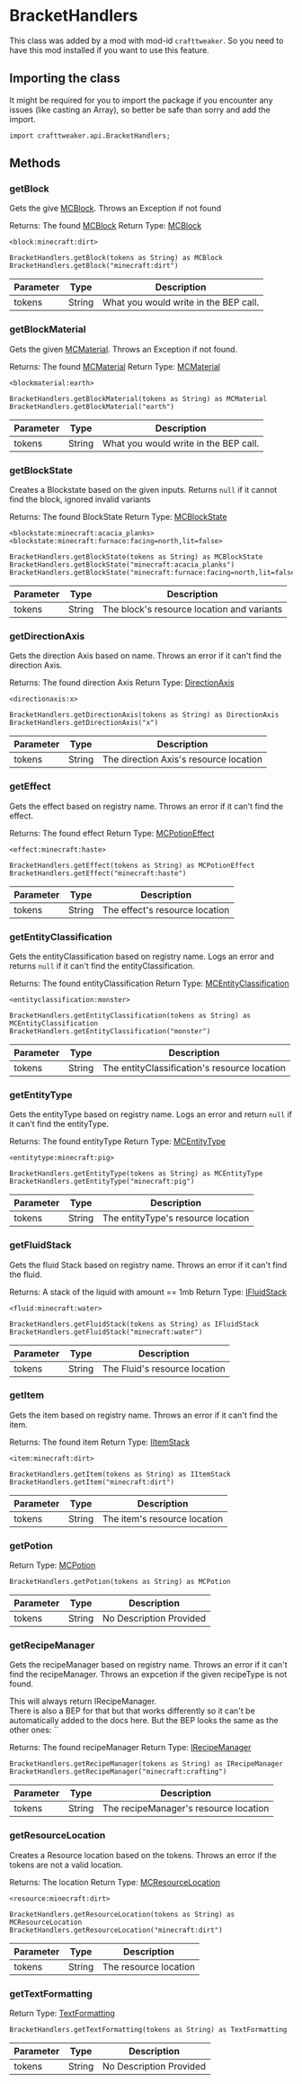 # BracketHandlers

This class was added by a mod with mod-id `crafttweaker`. So you need to have this mod installed if you want to use this feature.

## Importing the class

It might be required for you to import the package if you encounter any issues (like casting an Array), so better be safe than sorry and add the import.
```zenscript
import crafttweaker.api.BracketHandlers;
```


## Methods

### getBlock

Gets the give [MCBlock](/vanilla/api/blocks/MCBlock). Throws an Exception if not found

Returns: The found [MCBlock](/vanilla/api/blocks/MCBlock)
Return Type: [MCBlock](/vanilla/api/blocks/MCBlock)

```zenscript
<block:minecraft:dirt>

BracketHandlers.getBlock(tokens as String) as MCBlock
BracketHandlers.getBlock("minecraft:dirt")
```
| Parameter | Type | Description |
|-----------|------|-------------|
| tokens | String | What you would write in the BEP call. |
### getBlockMaterial

Gets the given [MCMaterial](/vanilla/api/block/material/MCMaterial). Throws an Exception if not found.

Returns: The found [MCMaterial](/vanilla/api/block/material/MCMaterial)
Return Type: [MCMaterial](/vanilla/api/block/material/MCMaterial)

```zenscript
<blockmaterial:earth>

BracketHandlers.getBlockMaterial(tokens as String) as MCMaterial
BracketHandlers.getBlockMaterial("earth")
```
| Parameter | Type | Description |
|-----------|------|-------------|
| tokens | String | What you would write in the BEP call. |
### getBlockState

Creates a Blockstate based on the given inputs.
 Returns `null` if it cannot find the block, ignored invalid variants

Returns: The found BlockState
Return Type: [MCBlockState](/vanilla/api/blocks/MCBlockState)

```zenscript
<blockstate:minecraft:acacia_planks>
<blockstate:minecraft:furnace:facing=north,lit=false>

BracketHandlers.getBlockState(tokens as String) as MCBlockState
BracketHandlers.getBlockState("minecraft:acacia_planks")
BracketHandlers.getBlockState("minecraft:furnace:facing=north,lit=false")
```
| Parameter | Type | Description |
|-----------|------|-------------|
| tokens | String | The block's resource location and variants |
### getDirectionAxis

Gets the direction Axis based on name. Throws an error if it can't find the direction Axis.

Returns: The found direction Axis
Return Type: [DirectionAxis](/vanilla/api/util/DirectionAxis)

```zenscript
<directionaxis:x>

BracketHandlers.getDirectionAxis(tokens as String) as DirectionAxis
BracketHandlers.getDirectionAxis("x")
```
| Parameter | Type | Description |
|-----------|------|-------------|
| tokens | String | The direction Axis's resource location |
### getEffect

Gets the effect based on registry name. Throws an error if it can't find the effect.

Returns: The found effect
Return Type: [MCPotionEffect](/vanilla/api/potion/MCPotionEffect)

```zenscript
<effect:minecraft:haste>

BracketHandlers.getEffect(tokens as String) as MCPotionEffect
BracketHandlers.getEffect("minecraft:haste")
```
| Parameter | Type | Description |
|-----------|------|-------------|
| tokens | String | The effect's resource location |
### getEntityClassification

Gets the entityClassification based on registry name. Logs an error and returns `null` if it can't find the entityClassification.

Returns: The found entityClassification
Return Type: [MCEntityClassification](/vanilla/api/entity/MCEntityClassification)

```zenscript
<entityclassification:monster>

BracketHandlers.getEntityClassification(tokens as String) as MCEntityClassification
BracketHandlers.getEntityClassification("monster")
```
| Parameter | Type | Description |
|-----------|------|-------------|
| tokens | String | The entityClassification's resource location |
### getEntityType

Gets the entityType based on registry name. Logs an error and return `null` if it can't find the entityType.

Returns: The found entityType
Return Type: [MCEntityType](/vanilla/api/entities/MCEntityType)

```zenscript
<entitytype:minecraft:pig>

BracketHandlers.getEntityType(tokens as String) as MCEntityType
BracketHandlers.getEntityType("minecraft:pig")
```
| Parameter | Type | Description |
|-----------|------|-------------|
| tokens | String | The entityType's resource location |
### getFluidStack

Gets the fluid Stack based on registry name. Throws an error if it can't find the fluid.

Returns: A stack of the liquid with amount == 1mb
Return Type: [IFluidStack](/vanilla/api/fluid/IFluidStack)

```zenscript
<fluid:minecraft:water>

BracketHandlers.getFluidStack(tokens as String) as IFluidStack
BracketHandlers.getFluidStack("minecraft:water")
```
| Parameter | Type | Description |
|-----------|------|-------------|
| tokens | String | The Fluid's resource location |
### getItem

Gets the item based on registry name. Throws an error if it can't find the item.

Returns: The found item
Return Type: [IItemStack](/vanilla/api/items/IItemStack)

```zenscript
<item:minecraft:dirt>

BracketHandlers.getItem(tokens as String) as IItemStack
BracketHandlers.getItem("minecraft:dirt")
```
| Parameter | Type | Description |
|-----------|------|-------------|
| tokens | String | The item's resource location |
### getPotion

Return Type: [MCPotion](/vanilla/api/potion/MCPotion)

```zenscript
BracketHandlers.getPotion(tokens as String) as MCPotion
```
| Parameter | Type | Description |
|-----------|------|-------------|
| tokens | String | No Description Provided |
### getRecipeManager

Gets the recipeManager based on registry name. Throws an error if it can't find the recipeManager.
 Throws an expcetion if the given recipeType is not found.
 <p>
 This will always return IRecipeManager.<br>
 There is also a BEP for that but that works differently so it can't be automatically added to the docs here.
 But the BEP looks the same as the other ones: `<recipetype:minecraft:crafting>`

Returns: The found recipeManager
Return Type: [IRecipeManager](/vanilla/api/managers/IRecipeManager)

```zenscript
BracketHandlers.getRecipeManager(tokens as String) as IRecipeManager
BracketHandlers.getRecipeManager("minecraft:crafting")
```
| Parameter | Type | Description |
|-----------|------|-------------|
| tokens | String | The recipeManager's resource location |
### getResourceLocation

Creates a Resource location based on the tokens.
 Throws an error if the tokens are not a valid location.

Returns: The location
Return Type: [MCResourceLocation](/vanilla/api/util/MCResourceLocation)

```zenscript
<resource:minecraft:dirt>

BracketHandlers.getResourceLocation(tokens as String) as MCResourceLocation
BracketHandlers.getResourceLocation("minecraft:dirt")
```
| Parameter | Type | Description |
|-----------|------|-------------|
| tokens | String | The resource location |
### getTextFormatting

Return Type: [TextFormatting](/vanilla/api/util/text/TextFormatting)

```zenscript
BracketHandlers.getTextFormatting(tokens as String) as TextFormatting
```
| Parameter | Type | Description |
|-----------|------|-------------|
| tokens | String | No Description Provided |

